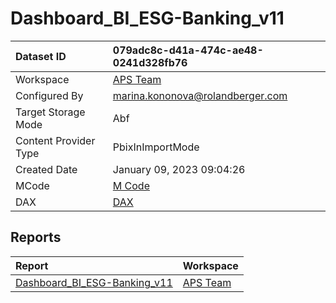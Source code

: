 



# Dashboard_BI_ESG-Banking_v11

|Dataset ID|079adc8c-d41a-474c-ae48-0241d328fb76|
| :--- | :--- |
|Workspace|[APS Team](../Workspaces/APS-Team.md)|
|Configured By|marina.kononova@rolandberger.com|
|Target Storage Mode|Abf|
|Content Provider Type|PbixInImportMode|
|Created Date|January 09, 2023 09:04:26|
|MCode|[M Code](./Dashboard_BI_ESG-Banking_v11/mcode.md)|
|DAX|[DAX](./Dashboard_BI_ESG-Banking_v11/dax.md)|

## Reports

|Report|Workspace|
| :--- | :--- |
|[Dashboard_BI_ESG-Banking_v11](../Reports/Dashboard_BI_ESG-Banking_v11.md)|[APS Team](../Workspaces/APS-Team.md)|
